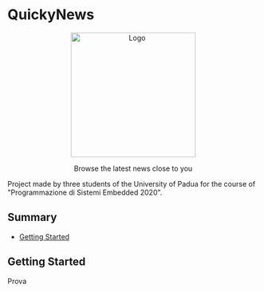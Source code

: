# QuickyNews

<p align="center">
  <a href="https://https://github.com/francevarotz98/QuickyNews/">
    <img src="news_logo.jpg" alt="Logo" width="250" height="250">
  </a>
  

  <p align="center">
    Browse the latest news close to you 
    <br />


Project made by three students of the University of Padua for the course of "Programmazione di Sistemi Embedded 2020".

## Summary

  - [Getting Started](#getting-started)
  
## Getting Started
Prova
